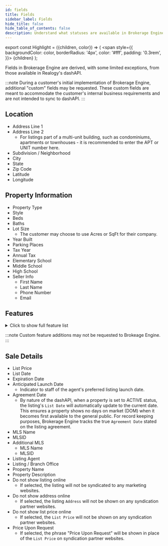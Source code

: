 ```yaml
---
id: fields
title: Fields
sidebar_label: Fields
hide_title: false
hide_table_of_contents: false
description: Understand what statuses are available in Brokerage Engine.
---
```

export const Highlight = ({children, color}) => (
  <span
    style={{
      backgroundColor: color,
      borderRadius: '4px',
      color: '#fff',
      padding: '0.3rem',
    }}>
    {children}
  </span>
);

Fields in Brokerage Engine are derived, with some limited exceptions, from those available in Realogy's dashAPI. 

:::note
During a customer's initial implementation of Brokerage Engine, additional "custom" fields may be requested. These custom fields are meant to accommodate the customer's internal business requirements and are not intended to sync to dashAPI.
:::

## Location
- Address Line 1
- Address Line 2
  - For listings part of a multi-unit building, such as condominiums, apartments or townhouses - it is recommended to enter the APT or UNIT number here.
- Subdivision / Neighborhood
- City
- State
- Zip Code
- Latitude
- Longitude

## Property Information
- Property Type
- Style
- Beds
- Baths
- Lot Size
  - The customer may choose to use Acres or SqFt for their company.
- Year Built
- Parking Places
- Tax Year
- Annual Tax
- Elementary School
- Middle School
- High School
- Seller Info
  - First Name
  - Last Name
  - Phone Number
  - Email

## Features

<details>
<summary>Click to show full feature list</summary>

|         Age                          |                                      |                                     |                                   |
|--------------------------------------|--------------------------------------|-------------------------------------|-----------------------------------|
|     New   Construction               |     1-5   Years Old                  |     6-10   Years Old                |     11-20   Years Old             |
|     21-30   Years Old                |     31-40   Years Old                |     41-50   Years Old               |     Over   50 Years Old           |

|                Basement              |                                      |                                     |                                   |
|--------------------------------------|--------------------------------------|-------------------------------------|-----------------------------------|
|     Crawl   Space                    |     Finished                         |     Full                            |     None                          |
|     Other   Basement                 |     Partial                          |     Slab   Foundation               |     Unfinished                    |
|     Walk-out                         |                                      |                                     |                                   |

|                Fireplace Count       |                                      |                                     |                                   |
|--------------------------------------|--------------------------------------|-------------------------------------|-----------------------------------|
|     1   Fireplace                    |     2   Fireplaces                   |     3   Fireplaces                  |     4+   Fireplaces               |

|                Garage Count          |                                      |                                     |                                   |
|--------------------------------------|--------------------------------------|-------------------------------------|-----------------------------------|
|     1   Car Garage                   |     2   Car Garage                   |     3   Car Garage                  |     4   Car Garage                |
|     5   + Car Garage                 |                                      |                                     |                                   |

|                Lot Size              |                                      |                                     |                                   |
|--------------------------------------|--------------------------------------|-------------------------------------|-----------------------------------|
|     Under   1/2 Acre                 |     1/2   - 1 Acre                   |     1-2   Acres                     |     2-5   Acres                   |
|     5-10   Acres                     |     10-20   Acres                    |     20-50   Acres                   |     50-100   Acres                |
|     100+   Acres                     |                                      |                                     |                                   |

|                Sewer                 |                                      |                                     |                                   |
|--------------------------------------|--------------------------------------|-------------------------------------|-----------------------------------|
|     Aerobic   System                 |     Central                          |     Cesspool                        |     City                          |
|     Mound                            |     None                             |     Private                         |     Public                        |
|     Septic                           |                                      |                                     |                                   |

|                Water                 |                                      |                                     |                                   |
|--------------------------------------|--------------------------------------|-------------------------------------|-----------------------------------|
|     Central                          |     City   Water                     |     Lake   Water                    |     Municipal   Water             |
|     No   Water                       |     Other   Water Source             |     Spring                          |     Storage   Tank                |
|     Well                             |                                      |                                     |                                   |

|                Amenities             |                                      |                                     |                                   |
|--------------------------------------|--------------------------------------|-------------------------------------|-----------------------------------|
|     Agricultural   Easement(s)       |     Bay   / Beach Club               |     Caretaker   House               |     Cattle   Ranch                |
|     Conservation   Easement(s)       |     Direct   Elevator Access         |     Elk   Ranch                     |     Estate   Farm                 |
|     Estate   Ranch                   |     Fishing   Ranch                  |     Fitness   Center                |     Fly   Fishing                 |
|     Guest   Ranch                    |     Hobby   Farm                     |     Horse   facilities              |     Horse   Ranch                 |
|     Hunting   Ranch                  |     Investment   Ranch               |     Live   Water                    |     Modular   Sports Courts       |
|     Outdoor   Basketball Court       |     Playground                       |     Putting   Green                 |     Recreational   Area           |
|     Recreational   Ranch             |     Silo                             |     Ski   Resort                    |     Sporting   Ranch              |
|     Squash   Court                   |     Stables                          |     Station                         |     Tennis   Courts               |
|     Timberland                       |     Walk-to-ski                      |     Yacht   Club                    |     Yoga   Space                  |

|                Appliances            |                                      |                                     |                                   |
|--------------------------------------|--------------------------------------|-------------------------------------|-----------------------------------|
|     Dishwasher                       |     Double   Oven                    |     Dryer                           |     Garbage   Disposal            |
|     Microwave                        |     Range   / Oven                   |     Refrigerator                    |     Trash   Compactor             |
|     Washer                           |                                      |                                     |                                   |

|                Area Amenities        |                                      |                                     |                                   |
|--------------------------------------|--------------------------------------|-------------------------------------|-----------------------------------|
|     Aquatic   Activities             |     Area   Boat Dock                 |     Area   Boat Ramp                |     Area   Climbing               |
|     Area   Fishing                   |     Area   Hiking                    |     Area   Horse Riding/Stables     |     Area   Hunting                |
|     Area   Pool                      |     Area   Skiing                    |     Area   Snowmobiling             |     Area   Tennis                 |
|     Biking                           |     Boating                          |     Casino   / Gambling             |     Community   Slip              |
|     Deep   Water Mooring             |     Golf                             |     Jogging   / Biking Path         |     Outdoor   Activities          |

|                Area Description      |                                      |                                     |                                   |
|--------------------------------------|--------------------------------------|-------------------------------------|-----------------------------------|
|     Country   Living                 |     Cycling                          |     Desert   Living                 |     Equestrian   / Polo           |
|     Fishing                          |     Flood   Area                     |     Game   Farm/Safari              |     Green   Living                |
|     Historic   / Antique             |     Hunting                          |     Metropolitan                    |     Mountain                      |
|     Other   Beach                    |     Privacy                          |     Resort                          |     Rock   Beach                  |
|     Sand   Beach                     |     School   Zone                    |     Ski-In   / Ski-Out              |     Skiing                        |
|     Suburban                         |     Wine   Country                   |                                     |                                   |

|                Bath Features         |                                      |                                     |                                   |
|--------------------------------------|--------------------------------------|-------------------------------------|-----------------------------------|
|     Bidet                            |     Jacuzzi   Tub                    |     Jetted   Tub                    |     Stall   Shower                |
|     Stall   Shower and Tub           |     Steam   Room                     |     Steam   Shower                  |                                   |
|     Tub   and Shower                 |     Tub   Only                       |                                     |                                   |

|                Body of Water         |                                      |                                     |                                   |
|--------------------------------------|--------------------------------------|-------------------------------------|-----------------------------------|
|     Bay                              |     Canal                            |     Gulf                            |     Inlet                         |
|     Lagoon                           |     Lake                             |     Ocean                           |     Pond                          |
|     Reservoir                        |     River                            |     Sound                           |                                   |

|                Community Type        |                                      |                                     |                                   |
|--------------------------------------|--------------------------------------|-------------------------------------|-----------------------------------|
|     55+   Community                  |     Adult                            |     Beach   Resort                  |     Co-Op                         |
|     Country   Club                   |     FHA   Compliant                  |     Fly-In                          |     Gated                         |
|     Golf   Course                    |     Tennis                           |                                     |                                   |

|     Cooling                          |                                      |                                     |                                   |
|--------------------------------------|--------------------------------------|-------------------------------------|-----------------------------------|
|     A/C                              |                                      |                                     |                                   |
|     Central   A/C                    |     Central   A/C - Electric         |     Central   A/C - Gas             |     Humidifier                    |
|     No   A/C                         |     Other   A/C                      |     Split   Unit A/C                |     Wall   Unit A/C               |
|     Window   A/C                     |     Zoned   A/C                      |                                     |                                   |

|                Exterior              |                                      |                                     |                                   |
|--------------------------------------|--------------------------------------|-------------------------------------|-----------------------------------|
|     Barn/Stable                      |     BBQ                              |     Boat   House                    |     Boat   Ramp                   |
|     Carriage   House                 |     Covered   Terraces               |     Dock                            |     Dock   Rights                 |
|     Carriage   House                 |     Covered   Terraces               |     Dock                            |     Dock   Rights                 |
|     Dog   Run                        |     Double   Pane / Storm Windows    |     Fire   Pit                      |     Gardens                       |
|     Guest   House                    |     Helipad                          |     Out   Building                  |     Porte-Cochere                 |
|     Sidewalk                         |     Sprinkler   System               |     Storage   Shed                  |     Storm   door                  |
|     Storm   window                   |     Thermal   Windows / Doors        |     Underground   Lawn Sprinkler    |     Water   Feature               |

|                Exterior Description  |                                      |                                     |                                   |
|--------------------------------------|--------------------------------------|-------------------------------------|-----------------------------------|
|     Aluminum   Siding                |     Brick                            |     Cedar   Siding                  |     Cement   Siding               |
|     Concrete   Block                 |     E.I.F.S                          |     Log                             |     Other                         |
|     Paraffin   Hardboard             |     Steel   Frame                    |     Stone                           |     Stucco                        |
|     Vinyl   Siding                   |     Wood   Frame                     |     Wood   Siding                   |                                   |

|                Exterior Living Space |                                      |                                     |                                   |
|--------------------------------------|--------------------------------------|-------------------------------------|-----------------------------------|
|     Balcony   / Lanai                |     Courtyard                        |     Deck                            |     Enclosed   Porch              |
|     Outdoor   Kitchen                |     Outdoor   Rooms                  |     Patio                           |     Porch                         |
|     Screened   Porch                 |     Terrace                          |                                     |                                   |

|                Fencing               |                                      |                                     |                                   |
|--------------------------------------|--------------------------------------|-------------------------------------|-----------------------------------|
|     Fenced   Yard                    |     Metal   Fence                    |     Partially   Fenced              |     Privacy   Fence               |
|     Vinyl   Fence                    |     Wood   Fence                     |                                     |                                   |

|                Fireplace Description |                                      |                                     |                                   |
|--------------------------------------|--------------------------------------|-------------------------------------|-----------------------------------|
|     2-Sided                          |     Brick                            |     Fireplace                       |     Gas                           |
|     Stone                            |     Wood   Burning                   |     Wood   Burning Stove            |                                   |

|                Flooring              |                                      |                                     |                                   |
|--------------------------------------|--------------------------------------|-------------------------------------|-----------------------------------|
|     Ceramic                          |     Concrete                         |     Hardwood                        |     Laminate                      |
|     Linoleum                         |     Marble                           |     Mixed                           |     Stone                         |
|     Tile                             |     Wall   to Wall Carpet            |                                     |                                   |

|                Garage Description    |                                      |                                     |                                   |
|--------------------------------------|--------------------------------------|-------------------------------------|-----------------------------------|
|     Attached   Garage                |     Carport                          |     Curb   Parking.                 |     Detached   Garage             |
|     Garage                           |     Golfcart   Garage                |     No   Garage                     |     RV   Parking                  |

|                General               |                                      |                                     |                                   |
|--------------------------------------|--------------------------------------|-------------------------------------|-----------------------------------|
|     Built-in   Vacuum                |     Ceiling   Fan(s)                 |     Clubhouse                       |     Concierge   Services          |
|     Doorman                          |     Elevator                         |     Energy-saving   Features        |     Escalator                     |
|     Fenced   Range Land              |     Fire   Alarms                    |     Guard   Gated                   |     Lake   Privileges             |
|     Laundry   Facilities             |     Private   Airport                |     Private   Elevator              |     Security   System             |
|     Skylight                         |     Smoke   Detector                 |     Stereo   System                 |     Storage   Area                |
|     Wheel   Chair Accessible         |     Window   Treatments              |     Workshop                        |                                   |

|                Heating - Fuel Type   |                                      |                                     |                                   |
|--------------------------------------|--------------------------------------|-------------------------------------|-----------------------------------|
|     Coal                             |     Electric                         |     Gas                             |     Geothermal                    |
|     Hydro   Heat                     |     None                             |     Oil                             |     Other                         |
|     Propane                          |     Solar                            |     Wood                            |                                   |

|                Interior              |                                      |                                     |                                   |
|--------------------------------------|--------------------------------------|-------------------------------------|-----------------------------------|
|     Bay/Bow   Window                 |     Beam   -Ceilings                 |     Blinds                          |     Bowling   Alley               |
|     Cathedral   Ceilings             |     Cedar   Closets                  |     Dry   Bar                       |     Exercise   Area               |
|     Fireplace   in Master BR         |     High   Tech Cabling              |     Indoor   Basketball Court       |     Indoor   Racquetball Court    |
|     In-Home   Gym                    |     In-law   Suite                   |     Intercom   System               |     Laundry   Chute               |
|     Screen   Room                    |     Track   lighting                 |     Two-story   Family Room         |     Vaulted   Ceilings            |
|     Walk-in   Closet                 |     Wet   Bar                        |     Wine   Cellar                   |                                   |

|                Kitchen Features      |                                      |                                     |                                   |
|--------------------------------------|--------------------------------------|-------------------------------------|-----------------------------------|
|     Breakfast   Bar                  |     Butlers   Pantry                 |     Catering   kitchen              |     Center   Island               |
|     Convection   Steam Oven          |     Country   Kitchen                |     Designer   Kitchen              |     Eat-in   Kitchen              |
|     Galley   Kitchen                 |     Gourmet   Kitchen                |     Granite   Countertops           |     Kitchen   Facilities          |
|     Marble   Countertop              |     Wine   Bar                       |                                     |                                   |

|                Lifestyles            |                                      |                                     |                                   |
|--------------------------------------|--------------------------------------|-------------------------------------|-----------------------------------|
|     Aquatic   Activities             |     Bay   / Beach Club               |     Beach                           |     Boating                       |
|     Casino   / Gambling              |     Country   Club                   |     Country   Living                |     Cycling                       |
|     Eco-Friendly                     |     Equestrian                       |     Farm   & Ranch                  |     Fishing                       |
|     Fly-In                           |     Game   Farm / Safari             |     Golf                            |     Hiking                        |
|     Historic                         |     Hunting                          |     Lakefront                       |     Metropolitan                  |
|     Mountain                         |     Ocean   / Beach                  |     Outdoor   Activities            |     Privacy                       |
|     Private   Island                 |     Resort                           |     Retirement                      |     Riverfront                    |
|     Ski   (Snow)                     |     Ski   (Water)                    |     Suburban                        |     Tennis                        |
|     Univ   / College Community       |     Water   View                     |     Waterfront                      |     Wine   & Vineyard             |
|     Yacht   Club                     |                                      |                                     |                                   |

|                Location              |                                      |                                     |                                   |
|--------------------------------------|--------------------------------------|-------------------------------------|-----------------------------------|
|     Above   Shoppes                  |     Backs   to Golf Course           |     Backs   to Park Land            |     Bayside                       |
|     Beach   Front                    |     Canal   Front                    |     Channel   Front                 |     Cul-de-sac                    |
|     Emerging   Area                  |     Fairway   Frontage               |     Gulf                            |     Harbor                        |
|     In   Shopping Mall               |     Intercoastal   Waterway          |     Island                          |     Lagoon                        |
|     Lakefront                        |     Marina                           |     Ocean   / Beach                 |     Ocean   Block                 |
|     Ocean   Front                    |     Off   Water                      |     Riverfront                      |     Slope   Side                  |
|     Waterfront                       |                                      |                                     |                                   |

|                Pool Description      |                                      |                                     |                                   |
|--------------------------------------|--------------------------------------|-------------------------------------|-----------------------------------|
|     Above   Ground                   |     Hot   Tub                        |     Indoor                          |     Inground                      |
|     Outdoor                          |     Pool                             |     Resistance   / Spa              |                                   |

|                Pre-Wiring            |                                      |                                     |                                   |
|--------------------------------------|--------------------------------------|-------------------------------------|-----------------------------------|
|     Cable                            |     Entertainment   System           |     Garage   Door                   |     Generator                     |
|     Phone   Jacks                    |     Security   System                |                                     |                                   |

|                Property Description  |                                      |                                     |                                   |
|--------------------------------------|--------------------------------------|-------------------------------------|-----------------------------------|
|     Acreage                          |     Community   Living               |     Easement                        |     Eco-Friendly   (Green)        |
|     Farm   / Ranch                   |     Farm   / Ranch / Plantation      |     Farm   Assessment               |     Fenced   Farm Acreage         |
|     Ski   Property                   |     Vineyard                         |     Winery                          |                                   |

|                Roof                  |                                      |                                     |                                   |
|--------------------------------------|--------------------------------------|-------------------------------------|-----------------------------------|
|     Asphalt   / Fiberglass           |     Asphalt   Shingle Roof           |     Bermuda   Roof                  |     Cedar   Shake                 |
|     Cement   Tiles                   |     Composition   Shingle            |     Fiberglass                      |     Metal   Roof                  |
|     Rubber                           |     Slate   Roof                     |     Spanish   Tiles                 |     Tar   & Gravel                |
|     Wood   Shingles / Shakes         |                                      |                                     |                                   |

|                Rooms                 |                                      |                                     |                                   |
|--------------------------------------|--------------------------------------|-------------------------------------|-----------------------------------|
|     Artist   Studio                  |     Billiards   Room                 |     Casita                          |     Guest   Suite                 |
|     Library                          |     Media   Room / Home Theater      |     Staff   Quarters                |                                   |

|                Special Market        |                                      |                                     |                                   |
|--------------------------------------|--------------------------------------|-------------------------------------|-----------------------------------|
|     College   / University           |     Hospitality                      |     International   Properties      |     Luxury   Properties           |
|     Military   Properties            |     NewHomes                         |     Resort   / Lake                 |     Vacation   / Second Home      |

|                Views                 |                                      |                                     |                                   |
|--------------------------------------|--------------------------------------|-------------------------------------|-----------------------------------|
|     Bay                              |     City   / Strip                   |     Garden                          |     Golf                          |
|     Lake   & Stream                  |     Marshfront                       |     Mountain                        |     Ocean                         |
|     Panoramic                        |     Park                             |     Pond                            |     Scenic                        |
|     Sound                            |     Water                            |                                     |                                   |
</details>

:::note
Custom feature additions may not be requested to Brokeage Engine.
:::

## Sale Details
- List Price
- List Date
- Expiration Date
- Anticipated Launch Date
  - Indicator to staff of the agent's preferred listing launch date.
- Agreement Date
  - By nature of the dashAPI, when a property is set to <Highlight color="#16D39A">ACTIVE</Highlight> status, the listing's `List Date` will automatically update to the current date. This ensures a property shows no days on market (DOM) when it becomes first available to the general public. For record keeping purposes, Brokerage Engine tracks the true `Agreement Date` stated on the listing agreement.
- MLS Name
- MLSID
- Additional MLS
  - MLS Name
  - MLSID
- Listing Agent
- Listing / Branch Office
- Property Name
- Property Description
- Do not show listing online
  - If selected, the listing will not be syndicated to any marketing websites.
- Do not show address online
  - If selected, the listing `Address` will not be shown on any syndication partner websites.
- Do not show list price online
  - If selected, the `List Price` will not be shown on any syndication partner websites.
- Price Upon Request
  - If selected, the phrase "Price Upon Request" will be shown in place of the `List Price` on syndication partner websites.